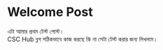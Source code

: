 # Welcome Post

এটা আমার প্রথম টেস্ট পোস্ট।  
CSC Hub ব্লগ সঠিকভাবে কাজ করছে কি না সেটা টেস্ট করার জন্য লিখলাম।
